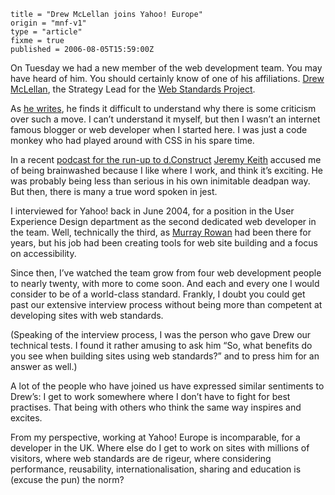 ```
title = "Drew McLellan joins Yahoo! Europe"
origin = "mnf-v1"
type = "article"
fixme = true
published = 2006-08-05T15:59:00Z
```

On Tuesday we had a new member of the web development team. You may have heard of him. You should certainly know of one of his affiliations. [Drew McLellan](http://allinthehead.com), the Strategy Lead for the [Web Standards Project](http://webstandards.org/).


As [he writes](http://allinthehead.com/retro/297/joining-yahoo), he finds it difficult to understand why there is some criticism over such a move. I can’t understand it myself, but then I wasn’t an internet famous blogger or web developer when I started here. I was just a code monkey who had played around with CSS in his spare time.


In a recent [podcast for the run-up to d.Construct](http://2006.dconstruct.org/podcast/) [Jeremy Keith](http://adactio.com) accused me of being brainwashed because I like where I work, and think it’s exciting. He was probably being less than serious in his own inimitable deadpan way. But then, there is many a true word spoken in jest.


I interviewed for Yahoo! back in June 2004, for a position in the User Experience Design department as the second dedicated web developer in the team. Well, technically the third, as [Murray Rowan](http://flickr.com/photos/ptg/169488376/) had been there for years, but his job had been creating tools for web site building and a focus on accessibility.


Since then, I’ve watched the team grow from four web development people to nearly twenty, with more to come soon. And each and every one I would consider to be of a world-class standard. Frankly, I doubt you could get past our extensive interview process without being more than competent at developing sites with web standards.


(Speaking of the interview process, I was the person who gave Drew our technical tests. I found it rather amusing to ask him “So, what benefits do you see when building sites using web standards?” and to press him for an answer as well.)


A lot of the people who have joined us have expressed similar sentiments to Drew’s: I get to work somewhere where I don’t have to fight for best practises. That being with others who think the same way inspires and excites.


From my perspective, working at Yahoo! Europe is incomparable, for a developer in the UK. Where else do I get to work on sites with millions of visitors, where web standards are de rigeur, where considering performance, reusability, internationalisation, sharing and education is (excuse the pun) the norm?


